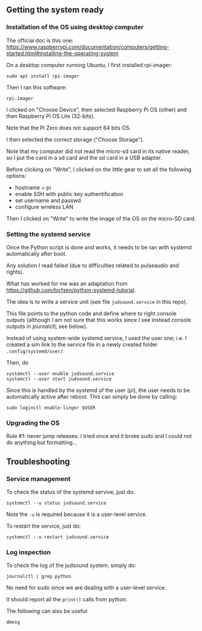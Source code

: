 ## Getting the system ready

### Installation of the OS using desktop computer

The official doc is this one: https://www.raspberrypi.com/documentation/computers/getting-started.html#installing-the-operating-system

On a desktop computer running Ubuntu, I first installed rpi-imager:

```
sudo apt install rpi-imager
```

Then I ran this software:

```
rpi-imager
```

I clicked on "Choose Device", then selected Raspberry Pi OS (other) and then Raspberry Pi OS Lite (32-bits).

Note that the Pi Zero does not support 64 bits OS.

I then selected the correct storage ("Choose Storage").

Note that my computer did not read the micro-sd card in its native reader, so I put the card in a sd card and the sd card in a USB adapter.

Before clicking on "Write", I clicked on the little gear to set all the following options:
- hostname = pi
- enable SSH with public key authentification
- set username and passwd
- configure wireless LAN

Then I clicked on "Write" to write the image of the OS on the micro-SD card.


### Setting the systemd service

Once the Python script is done and works, it needs to be ran with systemd automatically after boot.

Any solution I read failed (due to difficulties related to pulseaudio and rights).

What has worked for me was an adaptation from https://github.com/torfsen/python-systemd-tutorial.

The idea is to write a service unit (see file `judsound.service` in this repo).

This file points to the python code and define where to right console outputs (although I am not sure that this works since I see instead console outputs in journalctl; see below).

Instead of using system-wide systemd service, I used the user one; i.e. I created a sim link to the service file in a newly created folder `.config/systemd/user/`.

Then, do

```
systemctl --user enable judsound.service
systemctl --user start judsound.service
```

Since this is handled by the systemd of the user (pi), the user needs to be automatically active after reboot.
This can simply be done by calling:

```
sudo loginctl enable-linger $USER
```

### Upgrading the OS

Rule #1: never jump releases.
I tried once and it broke sudo and I could not do anything but formatting...

## Troubleshooting

### Service management

To check the status of the systemd servive, just do:

```
systemctl --u status judsound.service
```

Note the `-u` is required because it is a user-level service.

To restart the service, just do:

```
systemctl --u restart judsound.service
```

### Log inspection

To check the log of the judsound system, simply do:

```
journalctl | grep python
```

No need for sudo since we are dealing with a user-level service.

It should report all the `print()` calls from python.

The following can also be useful:

```
dmesg
```